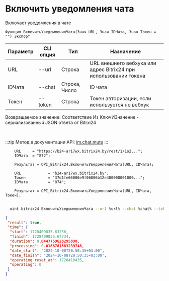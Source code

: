 ﻿---
sidebar_position: 12
---

# Включить уведомления чата
 Включает уведомления в чате



`Функция ВключитьУведомленияЧата(Знач URL, Знач IDЧата, Знач Токен = "") Экспорт`

  | Параметр | CLI опция | Тип | Назначение |
  |-|-|-|-|
  | URL | --url | Строка | URL внешнего вебхука или адрес Bitrix24 при использовании токена |
  | IDЧата | --chat | Строка, Число | ID чата |
  | Токен | --token | Строка | Токен авторизации, если используется не вебхук |

  
  Возвращаемое значение:   Соответствие Из КлючИЗначение - сериализованный JSON ответа от Bitrxi24

<br/>

:::tip
Метод в документации API: [im.chat.mute](https://dev.1c-bitrix.ru/learning/course/?COURSE_ID=93&LESSON_ID=11473)
:::
<br/>


```bsl title="Пример кода"
    URL     = "https://b24-ar17wx.bitrix24.by/rest/1/1o2...";
    IDЧата  = "872";

    Результат = OPI_Bitrix24.ВключитьУведомленияЧата(URL, IDЧата);

    URL            = "b24-ar17wx.bitrix24.by";
    Токен          = "37d1fe66006e9f06006b12e400000001000...";
    IDЧата         = "874";

    Результат = OPI_Bitrix24.ВключитьУведомленияЧата(URL, IDЧата, Токен);
```



```sh title="Пример команды CLI"
    
  oint bitrix24 ВключитьУведомленияЧата --url %url% --chat %chat% --token %token%

```

```json title="Результат"
{
 "result": true,
 "time": {
  "start": 1728409835.63256,
  "finish": 1728409835.67734,
  "duration": 0.0447759628295898,
  "processing": 0.0186781883239746,
  "date_start": "2024-10-08T20:50:35+03:00",
  "date_finish": "2024-10-08T20:50:35+03:00",
  "operating_reset_at": 1728410435,
  "operating": 0
 }
}
```
